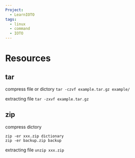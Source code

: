 ```yaml
---
Project:
  - LearnIOTO
tags:
  - linux
  - command
  - IOTO
---
```

# Resources

## tar
compress file or dictory
`tar -czvf example.tar.gz example/`

extracting  file
`tar -zxvf example.tar.gz`

## zip
compress dictory
```
zip -er xxx.zip dictionary
zip -er backup.zip backup

```
extracting  file
`unzip xxx.zip`